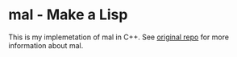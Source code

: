 # mal - Make a Lisp

This is my implemetation of mal in C++.
See [original repo](https://github.com/kanaka/mal) for more information about mal.